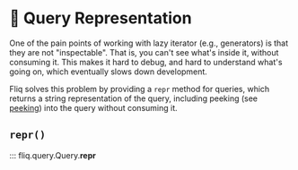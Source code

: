 # 📸 Query Representation

One of the pain points of working with lazy iterator (e.g., generators) is that they are not "inspectable".
That is, you can't see what's inside it, without consuming it. 
This makes it hard to debug, and hard to understand what's going on, which eventually slows down development.

Fliq solves this problem by providing a `repr` method for queries, 
which returns a string representation of the query, 
including peeking (see [peeking](peeking.md)) into the query without consuming it.

## `repr()`
::: fliq.query.Query.__repr__
